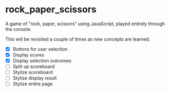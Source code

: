 # rock_paper_scissors
A game of "rock, paper, scissors" using JavaScript, played entirely through the console.

This will be revisited a couple of times as new concepts are learned.

- [x] Buttons for user selection
- [x] Display scores
- [x] Display selection outcomes
- [ ] Split up scoreboard
- [ ] Stylize scoreboard
- [ ] Stylize display result
- [ ] Stylize entire page

